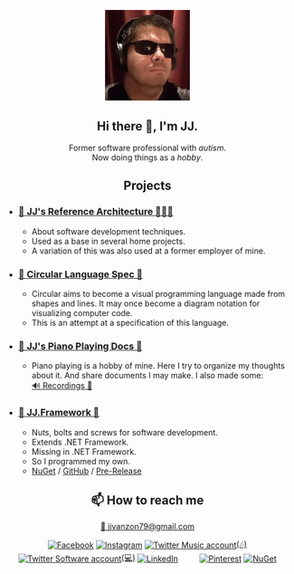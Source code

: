 <style type="text/css" rel="stylesheet">img, h2, p { text-align: center; }</style>

<p><img src="photo.png" width="150"/></p>

## Hi there 👋, I'm JJ.  

Former software professional with *autism*.  
Now doing things as a *hobby*.  

## Projects

- ### [📲 JJ's Reference Architecture 🧑🏽‍💻](https://jjvanzon.github.io/JJs-Reference-Architecture/)
    - About software development techniques.
    - Used as a base in several home projects. 
    - A variation of this was also used at a former employer of mine.
- ### [🔵 Circular Language Spec 🔶](https://jjvanzon.github.io/Circular-Language-Spec/)
    - Circular aims to become a visual programming language made from shapes and lines. It may once become a diagram notation for visualizing computer code.
    - This is an attempt at a specification of this language.
- ### [🎼 JJ's Piano Playing Docs 🎹](https://jjvanzon.github.io/Piano-Playing-Docs/README.html)
    - Piano playing is a hobby of mine. Here I try to organize my thoughts about it. And share documents I may make. I also made some:  
    [🔊 Recordings 🎵](https://jjvanzon.github.io/Piano-Playing-Docs/recordings)
- ### [🔩 JJ.Framework 🎁](https://www.nuget.org/profiles/jjvanzon)
    - Nuts, bolts and screws for software development.
    - Extends .NET Framework.
    - Missing in .NET Framework.
    - So I programmed my own.
    - [NuGet](https://www.nuget.org/profiles/jjvanzon) / [GitHub](https://github.com/jjvanzon/JJ.Framework) / [Pre-Release](https://dev.azure.com/jjvanzon/JJs-Software/_artifacts/feed/JJs-Pre-Release-Package-Feed) 
    
## 📫 How to reach me

<a href="mailto:jjvanzon79@gmail.com">📨 jjvanzon79@gmail.com</a>

<p align="left">
<a href="https://fb.com/janjoost.vanzon" target="blank"><img align="center" src="https://raw.githubusercontent.com/rahuldkjain/github-profile-readme-generator/master/src/images/icons/Social/facebook.svg" alt="Facebook" height="30" width="40" /></a>
<a href="https://instagram.com/jjvanzon79" target="blank"><img align="center" src="https://raw.githubusercontent.com/rahuldkjain/github-profile-readme-generator/master/src/images/icons/Social/instagram.svg" alt="Instagram" height="30" width="40" /></a>
<a href="https://twitter.com/@jjvanzonmusic" target="blank"><img align="center" src="https://raw.githubusercontent.com/rahuldkjain/github-profile-readme-generator/master/src/images/icons/Social/twitter.svg" alt="Twitter Music account" height="30" width="40" />(🎶)</a>
<a href="https://twitter.com/@devjj79" target="blank"><img align="center" src="https://raw.githubusercontent.com/rahuldkjain/github-profile-readme-generator/master/src/images/icons/Social/twitter.svg" alt="Twitter Software account" height="30" width="40" />(💻)</a>
<a href="https://linkedin.com/in/jj-van-zon-04b80a18" target="blank"><img align="center" src="https://raw.githubusercontent.com/rahuldkjain/github-profile-readme-generator/master/src/images/icons/Social/linked-in-alt.svg" alt="LinkedIn" height="30" width="40" /></a>
<a href="https://github.com/jjvanzon/" target="blank"><img align="center" src="github.png" alt="GitHub" height="30" width="30" /></a>
<a href="https://nl.pinterest.com/jjvanzon/" target="blank"><img align="center" src="https://assets.pinterest.com/images/pidgets/pinit_fg_en_round_red_32.png" alt="Pinterest" height="34" width="34" /></a>
<a href="https://www.nuget.org/profiles/jjvanzon" target="blank"><img align="center" src="https://www.nuget.org/Content/gallery/img/logo-header.svg" alt="NuGet" height="25" /></a>
</p>